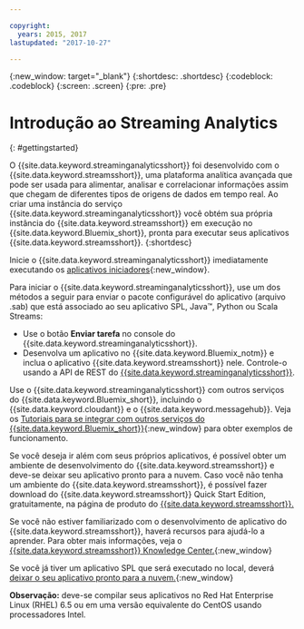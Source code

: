 ```yaml
---

copyright:
  years: 2015, 2017
lastupdated: "2017-10-27"

---
```


<!-- Attribute definitions -->
{:new_window: target="_blank"}
{:shortdesc: .shortdesc}
{:codeblock: .codeblock}
{:screen: .screen}
{:pre: .pre}


# Introdução ao Streaming Analytics
{: #gettingstarted}

O {{site.data.keyword.streaminganalyticsshort}} foi desenvolvido com o {{site.data.keyword.streamsshort}}, uma plataforma analítica avançada que
pode ser usada para alimentar, analisar e correlacionar informações assim que chegam de diferentes tipos de origens de dados em tempo real. Ao criar uma instância do serviço {{site.data.keyword.streaminganalyticsshort}} você obtém sua própria instância do {{site.data.keyword.streamsshort}} em execução no {{site.data.keyword.Bluemix_short}}, pronta para executar seus aplicativos {{site.data.keyword.streamsshort}}.
{:shortdesc}

Inicie o {{site.data.keyword.streaminganalyticsshort}} imediatamente executando os [aplicativos iniciadores](/docs/services/StreamingAnalytics/c_starterapps.html){:new_window}.

Para iniciar o {{site.data.keyword.streaminganalyticsshort}}, use um dos métodos a seguir para enviar o pacote configurável do aplicativo (arquivo .sab) que está associado ao seu aplicativo SPL, Java™, Python ou Scala Streams:
* Use o botão **Enviar tarefa** no console do {{site.data.keyword.streaminganalyticsshort}}.
* Desenvolva um aplicativo no {{site.data.keyword.Bluemix_notm}} e inclua o aplicativo {{site.data.keyword.streamsshort}} nele. Controle-o usando
a API de REST do [{{site.data.keyword.streaminganalyticsshort}}](https://console.ng.bluemix.net/apidocs/220).

Use o {{site.data.keyword.streaminganalyticsshort}} com outros serviços do {{site.data.keyword.Bluemix_short}}, incluindo o {{site.data.keyword.cloudant}} e o {{site.data.keyword.messagehub}}. Veja os [Tutoriais para se integrar com outros serviços do {{site.data.keyword.Bluemix_short}}](/docs/services/StreamingAnalytics/r_integrating_cloudant_rest.html){:new_window} para obter exemplos de funcionamento.

Se você deseja ir além com seus próprios aplicativos, é possível obter um ambiente de desenvolvimento do {{site.data.keyword.streamsshort}} e deve-se deixar seu aplicativo pronto para a nuvem. Caso
você não tenha um ambiente do {{site.data.keyword.streamsshort}}, é possível fazer download do {{site.data.keyword.streamsshort}} Quick Start Edition, gratuitamente, na página de produto do [{{site.data.keyword.streamsshort}}.](https://www.ibm.com/analytics/us/en/technology/stream-computing/#products)

Se você não estiver familiarizado com o desenvolvimento de
aplicativo do
{{site.data.keyword.streamsshort}},
haverá recursos para ajudá-lo a aprender. Para obter mais informações, veja o
[{{site.data.keyword.streamsshort}} Knowledge Center.](https://www.ibm.com/support/knowledgecenter/en/SSCRJU_4.2.0/com.ibm.streams.welcome.doc/doc/kc-homepage.html){:new_window}

Se você já tiver um aplicativo SPL que será executado no local, deverá
[deixar
o seu aplicativo pronto para a nuvem.](https://developer.ibm.com/streamsdev/docs/getting-spl-application-ready-cloud/){:new_window}

**Observação:** deve-se compilar seus aplicativos no Red Hat Enterprise Linux (RHEL) 6.5 ou em uma versão equivalente do CentOS usando processadores Intel.
